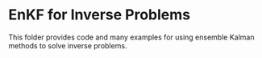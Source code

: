 # EnKF for Inverse Problems
This folder provides code and many examples for using ensemble Kalman methods to solve inverse problems.
